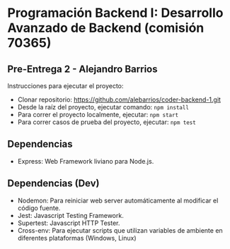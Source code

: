# Programación Backend I: Desarrollo Avanzado de Backend (comisión 70365)

## Pre-Entrega 2 - Alejandro Barrios
Instrucciones para ejecutar el proyecto:
* Clonar repositorio: https://github.com/alebarrios/coder-backend-1.git
* Desde la raíz del proyecto, ejecutar comando: ```npm install```
* Para correr el proyecto localmente, ejecutar: ```npm start```
* Para correr casos de prueba del proyecto, ejecutar: ```npm test```

## Dependencias
* Express: Web Framework liviano para Node.js.

## Dependencias (Dev)
* Nodemon: Para reiniciar web server automáticamente al modificar el código fuente.
* Jest: Javascript Testing Framework.
* Supertest: Javascript HTTP Tester.
* Cross-env: Para ejecutar scripts que utilizan variables de ambiente en diferentes plataformas (Windows, Linux)